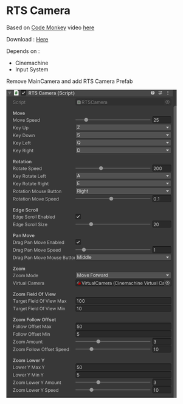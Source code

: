 # RTS Camera

Based on [Code Monkey](https://www.youtube.com/@CodeMonkeyUnity) video [here](https://www.youtube.com/watch?v=pJQndtJ2rk0)

Download : [Here](RTSCamera.unitypackage) 

Depends on :
- Cinemachine
- Input System

Remove MainCamera and add RTS Camera Prefab

![Properties](properties.png)